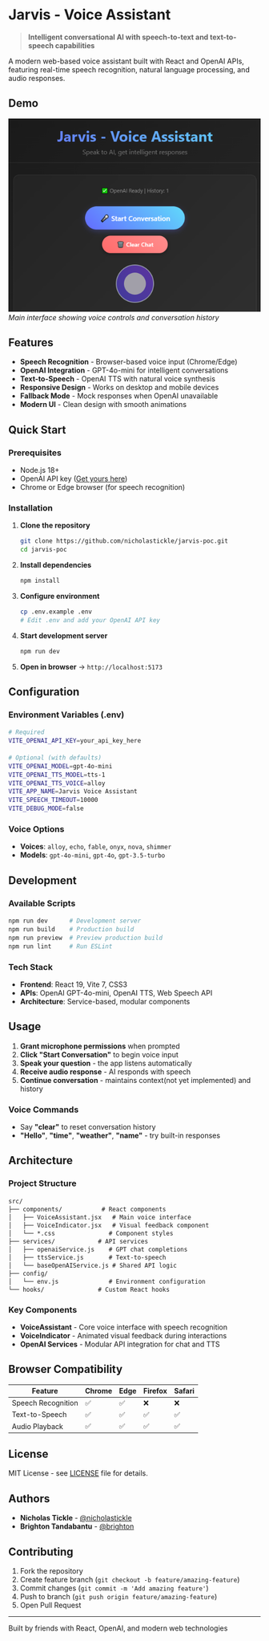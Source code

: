 # Jarvis - Voice Assistant

> **Intelligent conversational AI with speech-to-text and text-to-speech capabilities**

A modern web-based voice assistant built with React and OpenAI APIs, featuring real-time speech recognition, natural language processing, and audio responses.

## Demo

![Jarvis Voice Assistant Interface](./screenshots/jarvis-interface.png)
*Main interface showing voice controls and conversation history*

## Features

- **Speech Recognition** - Browser-based voice input (Chrome/Edge)
- **OpenAI Integration** - GPT-4o-mini for intelligent conversations  
- **Text-to-Speech** - OpenAI TTS with natural voice synthesis
- **Responsive Design** - Works on desktop and mobile devices
- **Fallback Mode** - Mock responses when OpenAI unavailable
- **Modern UI** - Clean design with smooth animations

## Quick Start

### Prerequisites
- Node.js 18+ 
- OpenAI API key ([Get yours here](https://platform.openai.com/api-keys))
- Chrome or Edge browser (for speech recognition)

### Installation

1. **Clone the repository**
   ```bash
   git clone https://github.com/nicholastickle/jarvis-poc.git
   cd jarvis-poc
   ```

2. **Install dependencies**
   ```bash
   npm install
   ```

3. **Configure environment**
   ```bash
   cp .env.example .env
   # Edit .env and add your OpenAI API key
   ```

4. **Start development server**
   ```bash
   npm run dev
   ```

5. **Open in browser** → `http://localhost:5173`

## Configuration

### Environment Variables (.env)
```bash
# Required
VITE_OPENAI_API_KEY=your_api_key_here

# Optional (with defaults)
VITE_OPENAI_MODEL=gpt-4o-mini
VITE_OPENAI_TTS_MODEL=tts-1  
VITE_OPENAI_TTS_VOICE=alloy
VITE_APP_NAME=Jarvis Voice Assistant
VITE_SPEECH_TIMEOUT=10000
VITE_DEBUG_MODE=false
```

### Voice Options
- **Voices**: `alloy`, `echo`, `fable`, `onyx`, `nova`, `shimmer`
- **Models**: `gpt-4o-mini`, `gpt-4o`, `gpt-3.5-turbo`

## Development

### Available Scripts
```bash
npm run dev      # Development server
npm run build    # Production build  
npm run preview  # Preview production build
npm run lint     # Run ESLint
```

### Tech Stack
- **Frontend**: React 19, Vite 7, CSS3
- **APIs**: OpenAI GPT-4o-mini, OpenAI TTS, Web Speech API
- **Architecture**: Service-based, modular components

## Usage

1. **Grant microphone permissions** when prompted
2. **Click "Start Conversation"** to begin voice input
3. **Speak your question** - the app listens automatically
4. **Receive audio response** - AI responds with speech
5. **Continue conversation** - maintains context(not yet implemented) and history

### Voice Commands
- Say **"clear"** to reset conversation history
- **"Hello"**, **"time"**, **"weather"**, **"name"** - try built-in responses

## Architecture

### Project Structure
```
src/
├── components/           # React components
│   ├── VoiceAssistant.jsx   # Main voice interface
│   ├── VoiceIndicator.jsx   # Visual feedback component
│   └── *.css               # Component styles
├── services/            # API services
│   ├── openaiService.js    # GPT chat completions
│   ├── ttsService.js       # Text-to-speech
│   └── baseOpenAIService.js # Shared API logic
├── config/
│   └── env.js              # Environment configuration
└── hooks/               # Custom React hooks
```

### Key Components
- **VoiceAssistant** - Core voice interface with speech recognition
- **VoiceIndicator** - Animated visual feedback during interactions  
- **OpenAI Services** - Modular API integration for chat and TTS

## Browser Compatibility

| Feature | Chrome | Edge | Firefox | Safari |
|---------|--------|------|---------|--------|
| Speech Recognition | ✅ | ✅ | ❌ | ❌ |
| Text-to-Speech | ✅ | ✅ | ✅ | ✅ |
| Audio Playback | ✅ | ✅ | ✅ | ✅ |

## License

MIT License - see [LICENSE](./LICENSE) file for details.

## Authors

- **Nicholas Tickle** - [@nicholastickle](https://github.com/nicholastickle)
- **Brighton Tandabantu** - [@brighton](https://github.com/dev-thandabantu)

## Contributing

1. Fork the repository
2. Create feature branch (`git checkout -b feature/amazing-feature`)
3. Commit changes (`git commit -m 'Add amazing feature'`)
4. Push to branch (`git push origin feature/amazing-feature`)
5. Open Pull Request

---

Built by friends with React, OpenAI, and modern web technologies
